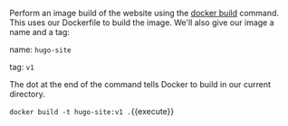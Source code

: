 Perform an image build of the website using the [docker build][0] command. This
uses our Dockerfile to build the image. We'll also give our image a name and a
tag:

name: `hugo-site`

tag: `v1`

The dot at the end of the command tells Docker to build in our current
directory.

`docker build -t hugo-site:v1 .`{{execute}}

[0]: https://docs.docker.com/engine/reference/commandline/build/